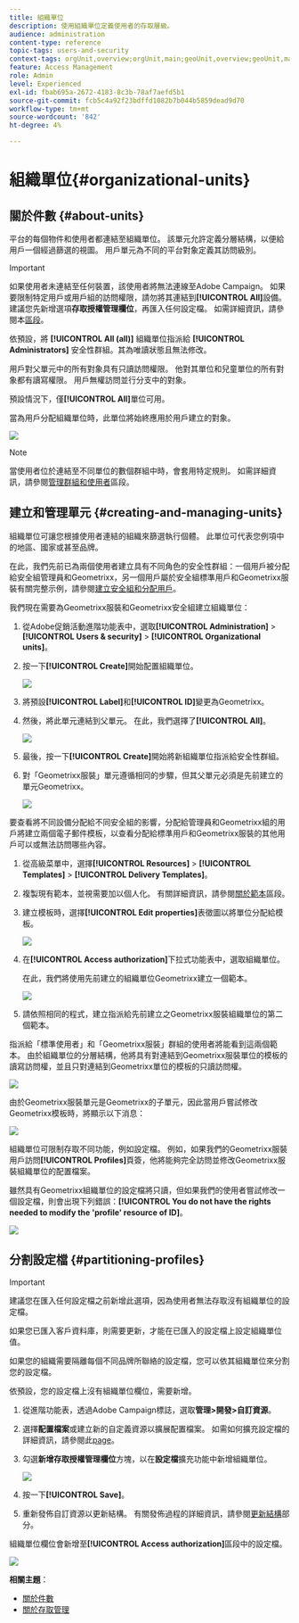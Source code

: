 ```yaml
---
title: 組織單位
description: 使用組織單位定義使用者的存取層級。
audience: administration
content-type: reference
topic-tags: users-and-security
context-tags: orgUnit,overview;orgUnit,main;geoUnit,overview;geoUnit,main
feature: Access Management
role: Admin
level: Experienced
exl-id: fbab695a-2672-4183-8c3b-78af7aefd5b1
source-git-commit: fcb5c4a92f23bdffd1082b7b044b5859dead9d70
workflow-type: tm+mt
source-wordcount: '842'
ht-degree: 4%

---
```


# 組織單位{#organizational-units}

## 關於件數 {#about-units}

平台的每個物件和使用者都連結至組織單位。 該單元允許定義分層結構，以便給用戶一個經過篩選的視圖。 用戶單元為不同的平台對象定義其訪問級別。

>[!IMPORTANT]
>
>如果使用者未連結至任何裝置，該使用者將無法連線至Adobe Campaign。 如果要限制特定用戶或用戶組的訪問權限，請勿將其連結到&#x200B;**[!UICONTROL All]**&#x200B;設備。 建議您先新增選項&#x200B;**存取授權管理欄位**，再匯入任何設定檔。 如需詳細資訊，請參閱本[區段](../../administration/using/organizational-units.md#partitioning-profiles)。
>
>依預設，將 **[!UICONTROL All (all)]** 組織單位指派給 **[!UICONTROL Administrators]** 安全性群組。其為唯讀狀態且無法修改。

用戶對父單元中的所有對象具有只讀訪問權限。 他對其單位和兒童單位的所有對象都有讀寫權限。 用戶無權訪問並行分支中的對象。

預設情況下，僅&#x200B;**[!UICONTROL All]**&#x200B;單位可用。

當為用戶分配組織單位時，此單位將始終應用於用戶建立的對象。

![](assets/user_management_2.png)

>[!NOTE]
>
>當使用者位於連結至不同單位的數個群組中時，會套用特定規則。 如需詳細資訊，請參閱[管理群組和使用者](../../administration/using/managing-groups-and-users.md)區段。

## 建立和管理單元 {#creating-and-managing-units}

組織單位可讓您根據使用者連結的組織來篩選執行個體。 此單位可代表您例項中的地區、國家或甚至品牌。

在此，我們先前已為兩個使用者建立具有不同角色的安全性群組：一個用戶被分配給安全組管理員和Geometrixx，另一個用戶屬於安全組標準用戶和Geometrixx服裝有關完整示例，請參閱[建立安全組和分配用戶](../../administration/using/managing-groups-and-users.md#creating-a-security-group-and-assigning-users)。

我們現在需要為Geometrixx服裝和Geometrixx安全組建立組織單位：

1. 從Adobe促銷活動進階功能表中，選取&#x200B;**[!UICONTROL Administration]** > **[!UICONTROL Users & security]** > **[!UICONTROL Organizational units]**。
1. 按一下&#x200B;**[!UICONTROL Create]**&#x200B;開始配置組織單位。

   ![](assets/manage_units_1.png)

1. 將預設&#x200B;**[!UICONTROL Label]**&#x200B;和&#x200B;**[!UICONTROL ID]**&#x200B;變更為Geometrixx。
1. 然後，將此單元連結到父單元。 在此，我們選擇了&#x200B;**[!UICONTROL All]**。

   ![](assets/manage_units_2.png)

1. 最後，按一下&#x200B;**[!UICONTROL Create]**&#x200B;開始將新組織單位指派給安全性群組。
1. 對「Geometrixx服裝」單元遵循相同的步驟，但其父單元必須是先前建立的單元Geometrixx。

   ![](assets/manage_units_3.png)

要查看將不同設備分配給不同安全組的影響，分配給管理員和Geometrixx組的用戶將建立兩個電子郵件模板，以查看分配給標準用戶和Geometrixx服裝的其他用戶可以或無法訪問哪些內容。

1. 從高級菜單中，選擇&#x200B;**[!UICONTROL Resources]** > **[!UICONTROL Templates]** > **[!UICONTROL Delivery Templates]**。
1. 複製現有範本，並視需要加以個人化。 有關詳細資訊，請參閱[關於範本](../../start/using/marketing-activity-templates.md)區段。
1. 建立模板時，選擇&#x200B;**[!UICONTROL Edit properties]**&#x200B;表徵圖以將單位分配給模板。

   ![](assets/manage_units_6.png)

1. 在&#x200B;**[!UICONTROL Access authorization]**&#x200B;下拉式功能表中，選取組織單位。

   在此，我們將使用先前建立的組織單位Geometrixx建立一個範本。

   ![](assets/manage_units_5.png)

1. 請依照相同的程式，建立指派給先前建立之Geometrixx服裝組織單位的第二個範本。

指派給「標準使用者」和「Geometrixx服裝」群組的使用者將能看到這兩個範本。 由於組織單位的分層結構，他將具有對連結到Geometrixx服裝單位的模板的讀寫訪問權，並且只對連結到Geometrixx單位的模板的只讀訪問權。

![](assets/manage_units_7.png)

由於Geometrixx服裝單元是Geometrixx的子單元，因此當用戶嘗試修改Geometrixx模板時，將顯示以下消息：

![](assets/manage_units_8.png)

組織單位可限制存取不同功能，例如設定檔。 例如，如果我們的Geometrixx服裝用戶訪問&#x200B;**[!UICONTROL Profiles]**&#x200B;頁簽，他將能夠完全訪問並修改Geometrixx服裝組織單位的配置檔案。

雖然具有Geometrixx組織單位的設定檔將只讀，但如果我們的使用者嘗試修改一個設定檔，則會出現下列錯誤：**[!UICONTROL You do not have the rights needed to modify the 'profile' resource of ID]**。

![](assets/manage_units_10.png)

## 分割設定檔 {#partitioning-profiles}

>[!IMPORTANT]
>
>建議您在匯入任何設定檔之前新增此選項，因為使用者無法存取沒有組織單位的設定檔。
>
>如果您已匯入客戶資料庫，則需要更新，才能在已匯入的設定檔上設定組織單位值。

如果您的組織需要隔離每個不同品牌所聯絡的設定檔，您可以依其組織單位來分割您的設定檔。

依預設，您的設定檔上沒有組織單位欄位，需要新增。

1. 從進階功能表，透過Adobe Campaign標誌，選取&#x200B;**管理>開發>自訂資源**。
1. 選擇&#x200B;**配置檔案**&#x200B;或建立新的自定義資源以擴展配置檔案。 如需如何擴充設定檔的詳細資訊，請參閱此[page](../../developing/using/extending-the-profile-resource-with-a-new-field.md#step-1--extend-the-profile-resource)。
1. 勾選&#x200B;**新增存取授權管理欄位**&#x200B;方塊，以在&#x200B;**設定檔**&#x200B;擴充功能中新增組織單位。

   ![](assets/user_management_9.png)

1. 按一下&#x200B;**[!UICONTROL Save]**。
1. 重新發佈自訂資源以更新結構。 有關發佈過程的詳細資訊，請參閱[更新結構](../../developing/using/updating-the-database-structure.md)部分。

組織單位欄位會新增至&#x200B;**[!UICONTROL Access authorization]**&#x200B;區段中的設定檔。

![](assets/user_management_10.png)

**相關主題**：

* [關於件數](../../administration/using/organizational-units.md#about-units)
* [關於存取管理](../../administration/using/about-access-management.md)
